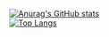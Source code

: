 <!--
**KuonRuri/KuonRuri** is a ✨ _special_ ✨ repository because its `README.md` (this file) appears on your GitHub profile.

Here are some ideas to get you started:

- 🔭 I’m currently working on ...
- 🌱 I’m currently learning ...
- 👯 I’m looking to collaborate on ...
- 🤔 I’m looking for help with ...
- 💬 Ask me about ...
- 📫 How to reach me: ...
- 😄 Pronouns: ...
- ⚡ Fun fact: ...
-->
[![Anurag's GitHub stats](https://github-readme-stats.vercel.app/api?username=KuonRuri)](https://github.com/anuraghazra/github-readme-stats)  
[![Top Langs](https://github-readme-stats.vercel.app/api/top-langs/?username=KuonRuri)](https://github.com/anuraghazra/github-readme-stats)
